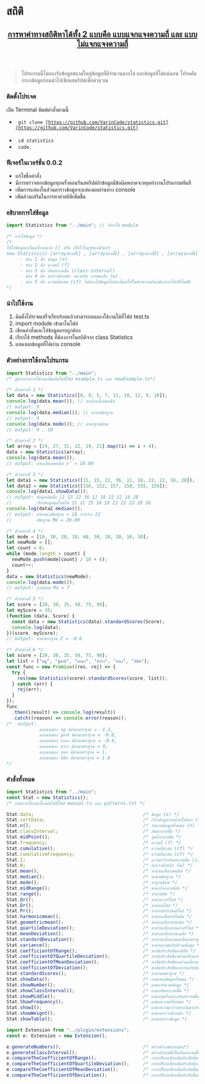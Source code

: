 # สถิติ

<header><u><h2 align="center">การหาค่าทางสถิติหาได้ทั้ง 2 แบบคือ แบบแจกแจงความถี่ และ แบบไม่แจกแจงความถี่</h2></u></header>

> โปรแกรมนี้ไม่ลองรับข้อมูลขนาดใหญ่ข้อมูลที่มีจำนวนมากได้ และข้อมูลที่ไม่แน่นอน โปรดคัดกรองข้อมูลก่อนนำไปเขียนสคริปต์เพื่อคำนวณ

### ติดตั้งโปรเจค

เปิด Terminal พิมพ์คำสั่งตามนี้

- <code> git clone [https://github.com/VarinCode/statistics.git](https://github.com/VarinCode/statistics.git) </code><br>
- <code> cd statistics </code><br>
- <code> code. </code>

### ฟีเจอร์ในเวอร์ชั่น 0.0.2 
- แก้ไขชื่อคำสั่ง
- มีการตรวจสอบข้อมูลทุกครั้งตอนรันสคริปต์ถ้าข้อมูลมีข้อผิดพลาดจะหยุดทำงานโปรแกรมทันที
- เพิ่มการแสดงในส่วนตารางข้อมูลจะแสดงผลผ่านทาง console
- เพิ่มส่วนเสริมในการหาค่าสถิติเพิ่มขึ้น 

### อธิบายการใส่ข้อมูล

```javascript
import Statistics from "../main"; // เรียกใช้ module

/* การใส่ข้อมูล */
/*
ให้ใส่ข้อมูลลงในเครื่องหมาย [] หรือ เก็บไว้ในรูปของตัวแปร
new Statistics( [arrayช่องที่1] , [arrayช่องที่2] , [arrayช่องที่3] , [arrayช่องที่4] );
     - ช่อง 1 คือ ข้อมูล (x)
     - ช่อง 2 คือ ความถี่ (f)
     - ช่อง 3 คือ อันตรภาคชั้น (class-interval)
     - ช่อง 4 คือ ค่าถ่วงน้ำหนัก หน่วยกิต เกรตเฉลี่ย (w)
     - ช่อง 5 คือ ความถี่สะสม (cf) ไม่ต้องใส่ข้อมูลในช่องนี้แค่ใส่ในช่องความถี่มามันจะหาให้อัติโนมัติ
*/
```

### นำไปใช้งาน

1. ติดตั้งโปรเจคเสร็จเรียบร้อยแล้วสามารถทดลองใช้งานได้ที่ไฟล์ test.ts
2. import module เข้ามาในไฟล์
3. เขียนคำสั่งและใส่ข้อมูลครบถูกต้อง
4. เรียกใช้ methods ที่ต้องการในสถิติจาก class Statistics
5. แสดงผลข้อมูลที่ได้ผ่าน console

### ตัวอย่างการใช้งานโปรแกรม

```typescript
import Statistics from "../main";
/* ดูตัวอย่างการใช้งานเพิ่มเติมได้ที่ไฟล์ example.ts และ newExample.ts*/

/* ตัวอย่างที่ 1 */
let data = new Statistics([8, 9, 5, 7, 11, 10, 12, 9, 10]);
console.log(data.mean()); // หาค่าเฉลี่เลขคณิต
// output: 9
console.log(data.median()); // หาค่ามัธยฐาน
// output: 9
console.log(data.mode()); // หาค่าฐานนิยม
// output: 9 , 10

/* ตัวอย่างที่ 2 */
let array = [24, 27, 31, 22, 19, 21].map((i) => i + 4);
data = new Statistics(array);
console.log(data.mean());
// output: ค่าเฉลี่ยเลขคณิต x̄ = 28.00

/* ตัวอย่างที่ 3 */
let data1 = new Statistics([11, 15, 22, 36, 11, 18, 22, 22, 16, 28]);
let data2 = new Statistics([156, 152, 157, 150, 155, 159]);
console.log(data1.showData());
// output: ข้อมูลเดิมคือ 11 15 22 36 11 18 22 22 16 28
//         เรียงข้อมูลชุดใหม่ได้ 11 11 15 16 18 22 22 22 28 36
console.log(data2.median());
// output: ตำแหน่งมัธยฐาน = 18 ระหว่าง 22
//         มัธยฐาน Me = 20.00

/* ตัวอย่างที่ 4 */
let mode = [10, 30, 20, 10, 40, 30, 10, 20, 10, 30];
let newMode = [];
let count = 0;
while (mode.length > count) {
  newMode.push(mode[count] / 10 + 6);
  count++;
}
data = new Statistics(newMode);
console.log(data.mode());
// output: ฐานนิยม Mo = 7

/* ตัวอย่างที่ 5 */
let score = [20, 30, 35, 50, 75, 90];
let myScore = 35;
(function (data, Score) {
  const data = new Statistics(data).standardScores(Score);
  console.log(data);
})(score, myScore);
// output: ค่ามาตราฐาน Z = -0.6

/* ตัวอย่างที่ 6 */
let score = [20, 30, 35, 50, 75, 90];
let list = ["พธู", "ชูชาติ", "เอนก", "ดำรง", "ทนง", "พิชิต"];
const func = new Promise((res, rej) => {
  try {
    res(new Statistics(score).standardScores(score, list));
  } catch (err) {
    rej(err);
  }
});
func
  .then((result) => console.log(result))
  .catch((reason) => console.error(reason));
/*  output:
            คะแนนของ พธู มีค่ามาตราฐาน = -1.2,
            คะแนนของ ชูชาติ มีค่ามาตราฐาน = -0.8,
            คะแนนของ เอนก มีค่ามาตราฐาน = -0.6,
            คะแนนของ ดำรง มีค่ามาตราฐาน = 0,
            คะแนนของ ทนง มีค่ามาตราฐาน = 1,
            คะแนนของ พิชิต มีค่ามาตราฐาน = 1.6
*/
```

### คำสั่งทั้งหมด

```javascript
import Statistics from "../main"; 
const Stat = new Statistics();
/* อ่านการใช้งานเบื้องต้นได้ที่ไฟล์ manual.ts และ patterns.txt */

Stat.data;                                        /* ข้อมูล (x) */
Stat.sortData;                                    /* เรียงข้อมูลจากน้อยไปมาก (x) */
Stat.n();                                         /* จำนวนข้อมูลทั้งหมด (n) */
Stat.classInterval;                               /* อันตรภาคชั้น */
Stat.midPoint();                                  /* จุดกึ่งกลางชั้น */
Stat.frequency;                                   /* ความถี่ (f) */
Stat.cumulative();                                /* ความถี่สะสม (cf) */
Stat.cumulativeFrequency;                         /* ความถี่สะสม (cf) */
Stat.I;                                           /* ความกว้างอันตรภาคช้น (i) */
Stat.W;                                           /* ค่าถ่วงน้ำหนัก (w) */
Stat.mean();                                      /* หาค่าเฉลี่ยเลขคณิต */
Stat.median();                                    /* หาค่ามัธยฐาน */
Stat.mode();                                      /* หาฐานนิยม */
Stat.midRange();                                  /* หาค่ากึ่งกลางพิสัย */
Stat.range();                                     /* หาค่าพิสัย */
Stat.Qr();                                        /* หาค่าควอร์ไทล์ */
Stat.Dr();                                        /* หาค่าเดไซล์ */
Stat.Pr();                                        /* หาค่าเปอร์เซนต์ไทล์ */
Stat.harmonicmean();                              /* หาค่าเฉลี่ยฮาร์โมนิค */
Stat.geometricmean();                             /* หาค่าเฉลี่ยเรขาคณิต */
Stat.quartileDeviation();                         /* หาส่วนเบี่ยงเบนควอร์ไทล์ */
Stat.meanDeviation();                             /* หาส่วนเบี่ยงเบนเฉลี่ย */
Stat.standardDeviation();                         /* หาส่วนเบี่ยงเบนเฉลี่ยมาตราฐาน */
Stat.variance();                                  /* หาค่าความแปรปรวนข้อมูล */
Stat.coefficientOfRange();                        /* หาสัมประสิทธิ์ของพิสัย */
Stat.coefficientOfQuartileDeviation();            /* หาสัมประสิทธิ์องส่วนเบี่ยงเบนควอร์ไทล์ */
Stat.coefficientOfMeanDeviation();                /* หาสัมประสิทธิ์ของส่วนเบี่ยงเบนเฉลี่ย */
Stat.coefficientOfDeviation();                    /* หาสัมประสิทธิ์ของการแปรผัน */
Stat.standardScores();                            /* หาค่ามาตราฐาน */
Stat.showData();                                  /* แสดงผลข้อมูลทั้งหมด */
Stat.showNumber();                                /* แสดงจำนวนข้อมูล */
Stat.showClassInterval();                         /* แสดงอันตรภาคชั้น */
Stat.showMiddle();                                /* แสดงจุดกึ่งกลางอันตรภาคชั้น */
Stat.ShowFrequency();                             /* แสดงความถี่ทั้งหมด */
Stat.showI();                                     /* แสดงความกว้างของอันตรภาคชั้น */
Stat.showWeignt();                                /* แสดงค่าถ่วงน้ำหนัก */
Stat.showTable();                                 /* แสดงตารางข้อมูล */

import Extension from "../plugin/extensions";
const e: Extension = new Extension();

e.generateNumbers();                              /* สร้างตัวเลขแบบสุ่มๆ*/
e.generateClassInterval();                        /* สร้างตัวเลขที่เป็นอันตรภาคชั้น */
e.compareTheCoefficientOfRange();                 /* การเปรียบเทียบสัมประสิทธิ์ของพิสัย */
e.compareTheCoefficientOfQuartileDeviation();     /* การเปรียบเทียบสัมประสิทธิ์องส่วนเบี่ยงเบนควอร์ไทล์ */
e.compareTheCoefficientOfMeanDeviation();         /* การเปรียบเทียบสัมประสิทธิ์ของส่วนเบี่ยงเบนเฉลี่ย */
e.compareTheCoefficientOfDeviation();             /* การเปรียบเทียบสัมประสิทธิ์ของการแปรผัน */
```
